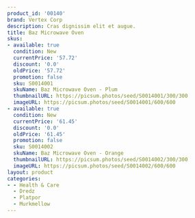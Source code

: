 ```yaml
---
product_id: '00140'
brand: Vertex Corp
description: Cras dignissim elit et augue.
title: Baz Microwave Oven
skus:
- available: true
  condition: New
  currentPrice: '57.72'
  discount: '0.0'
  oldPrice: '57.72'
  promotion: false
  sku: S0014001
  skuName: Baz Microwave Oven - Plum
  thumbnailURL: https://picsum.photos/seed/S0014001/300/300
  imageURL: https://picsum.photos/seed/S0014001/600/600
- available: true
  condition: New
  currentPrice: '61.45'
  discount: '0.0'
  oldPrice: '61.45'
  promotion: false
  sku: S0014002
  skuName: Baz Microwave Oven - Orange
  thumbnailURL: https://picsum.photos/seed/S0014002/300/300
  imageURL: https://picsum.photos/seed/S0014002/600/600
layout: product
categories:
- - Health & Care
  - Dredz
  - Platpor
  - Murkmellow
---
```

